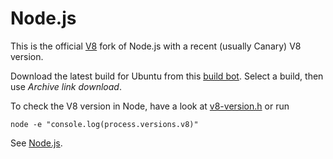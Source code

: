 # Node.js

This is the official [V8](https://github.com/v8/v8/wiki) fork of Node.js with a recent (usually Canary) V8 version. 

Download the latest build for Ubuntu from this [build bot](https://build.chromium.org/p/client.v8.fyi/builders/V8%20-%20node.js%20integration). Select a build, then use *Archive link download*.

To check the V8 version in Node, have a look at [v8-version.h](https://github.com/v8/node/blob/vee-eight-lkgr/deps/v8/include/v8-version.h) or run 

```
node -e "console.log(process.versions.v8)"
```


See [Node.js](https://github.com/nodejs/node).

